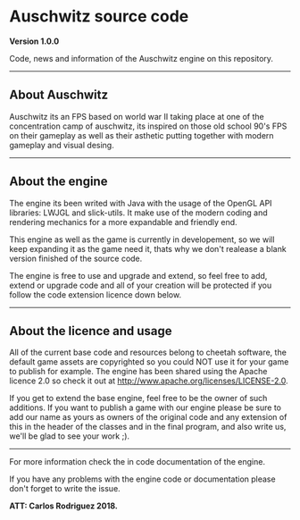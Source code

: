 # Auschwitz source code

**Version 1.0.0**

Code, news and information of the Auschwitz engine on this repository.

---

## About Auschwitz

Auschwitz its an FPS based on world war II taking place at one of the concentration camp of auschwitz, its inspired on those old school
90's FPS on their gameplay as well as their asthetic putting together with modern gameplay and visual desing. 

---

## About the engine

The engine its been writed with Java with the usage of the OpenGL API libraries: LWJGL and slick-utils. It make use of the modern coding
and rendering mechanics for a more expandable and friendly end.

This engine as well as the game is currently in developement, so we will keep expanding it as the game need it, thats why we don't realease
a blank version finished of the source code.

The engine is free to use and upgrade and extend, so feel free to add, extend or upgrade code and all of your creation will be protected if
you follow the code extension licence down below.

---

## About the licence and usage

All of the current base code and resources belong to cheetah software, the default game assets are copyrighted so you could NOT use it for 
your game to publish for example. The engine has been shared using the Apache licence 2.0 so check it out at 
http://www.apache.org/licenses/LICENSE-2.0.

If you get to extend the base engine, feel free to be the owner of such additions. If you want to publish a game with our engine please be 
sure to add our name as yours as owners of the original code and any extension of this in the header of the classes and in the final 
program, and also write us, we'll be glad to see your work ;).

---

For more information check the in code documentation of the engine.

If you have any problems with the engine code or documentation please don't forget to write the issue.

**ATT: Carlos Rodriguez 2018.**
